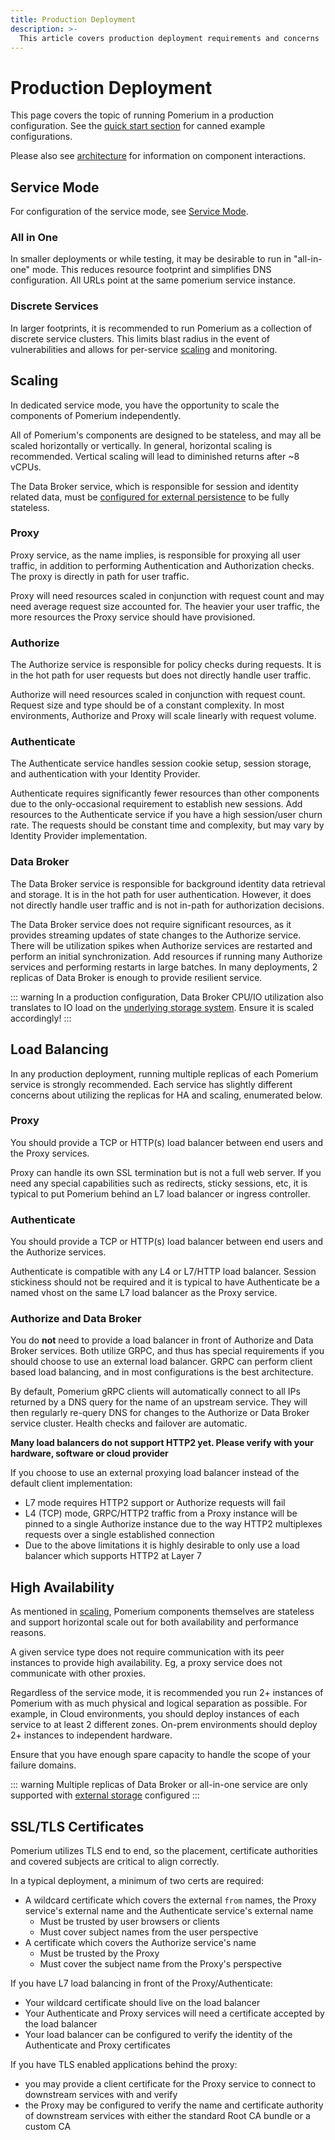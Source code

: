 ```yaml
---
title: Production Deployment
description: >-
  This article covers production deployment requirements and concerns
---
```


# Production Deployment

This page covers the topic of running Pomerium in a production configuration. See the [quick start section](../quick-start/) for canned example configurations.

Please also see [architecture](../#architecture) for information on component interactions.

## Service Mode

For configuration of the service mode, see [Service Mode](../../reference/readme.md#service-mode).

### All in One

In smaller deployments or while testing, it may be desirable to run in "all-in-one" mode. This reduces resource footprint and simplifies DNS configuration. All URLs point at the same pomerium service instance.

### Discrete Services

In larger footprints, it is recommended to run Pomerium as a collection of discrete service clusters. This limits blast radius in the event of vulnerabilities and allows for per-service [scaling](#scaling) and monitoring.

## Scaling

In dedicated service mode, you have the opportunity to scale the components of Pomerium independently.

All of Pomerium's components are designed to be stateless, and may all be scaled horizontally or vertically. In general, horizontal scaling is recommended.  Vertical scaling will lead to diminished returns after ~8 vCPUs.

The Data Broker service, which is responsible for session and identity related data, must be [configured for external persistence](/docs/topics/data-storage.md) to be fully stateless.

### Proxy

Proxy service, as the name implies, is responsible for proxying all user traffic, in addition to performing Authentication and Authorization checks. The proxy is directly in path for user traffic.

Proxy will need resources scaled in conjunction with request count and may need average request size accounted for. The heavier your user traffic, the more resources the Proxy service should have provisioned.

### Authorize

The Authorize service is responsible for policy checks during requests. It is in the hot path for user requests but does not directly handle user traffic.

Authorize will need resources scaled in conjunction with request count. Request size and type should be of a constant complexity.  In most environments, Authorize and Proxy will scale linearly with request volume.

### Authenticate

The Authenticate service handles session cookie setup, session storage, and authentication with your Identity Provider.

Authenticate requires significantly fewer resources than other components due to the only-occasional requirement to establish new sessions.  Add resources to the Authenticate service if you have a high session/user churn rate. The requests should be constant time and complexity, but may vary by Identity Provider implementation.

### Data Broker

The Data Broker service is responsible for background identity data retrieval and storage.  It is in the hot path for user authentication.  However, it does not directly handle user traffic and is not in-path for authorization decisions.

The Data Broker service does not require significant resources, as it provides streaming updates of state changes to the Authorize service.  There will be utilization spikes when Authorize services are restarted and perform an initial synchronization.  Add resources if running many Authorize services and performing restarts in large batches.  In many deployments, 2 replicas of Data Broker is enough to provide resilient service.

::: warning
In a production configuration, Data Broker CPU/IO utilization also translates to IO load on the [underlying storage system](/docs/topics/data-storage.md).  Ensure it is scaled accordingly!
:::

## Load Balancing

In any production deployment, running multiple replicas of each Pomerium service is strongly recommended. Each service has slightly different concerns about utilizing the replicas for HA and scaling, enumerated below.

### Proxy

You should provide a TCP or HTTP(s) load balancer between end users and the Proxy services.

Proxy can handle its own SSL termination but is not a full web server. If you need any special capabilities such as redirects, sticky sessions, etc, it is typical to put Pomerium behind an L7 load balancer or ingress controller.

### Authenticate

You should provide a TCP or HTTP(s) load balancer between end users and the Authorize services.

Authenticate is compatible with any L4 or L7/HTTP load balancer. Session stickiness should not be required and it is typical to have Authenticate be a named vhost on the same L7 load balancer as the Proxy service.

### Authorize and Data Broker

You do **not** need to provide a load balancer in front of Authorize and Data Broker services. Both utilize GRPC, and thus has special requirements if you should choose to use an external load balancer. GRPC can perform client based load balancing, and in most configurations is the best architecture.

By default, Pomerium gRPC clients will automatically connect to all IPs returned by a DNS query for the name of an upstream service. They will then regularly re-query DNS for changes to the Authorize or Data Broker service cluster. Health checks and failover are automatic.

**Many load balancers do not support HTTP2 yet. Please verify with your hardware, software or cloud provider**

If you choose to use an external proxying load balancer instead of the default client implementation:

- L7 mode requires HTTP2 support or Authorize requests will fail
- L4 (TCP) mode, GRPC/HTTP2 traffic from a Proxy instance will be pinned to a single Authorize instance due to the way HTTP2 multiplexes requests over a single established connection
- Due to the above limitations it is highly desirable to only use a load balancer which supports HTTP2 at Layer 7

## High Availability

As mentioned in [scaling](#scaling), Pomerium components themselves are stateless and support horizontal scale out for both availability and performance reasons.

A given service type does not require communication with its peer instances to provide high availability. Eg, a proxy service does not communicate with other proxies.

Regardless of the service mode, it is recommended you run 2+ instances of Pomerium with as much physical and logical separation as possible. For example, in Cloud environments, you should deploy instances of each service to at least 2 different zones. On-prem environments should deploy 2+ instances to independent hardware.

Ensure that you have enough spare capacity to handle the scope of your failure domains.

::: warning
Multiple replicas of Data Broker or all-in-one service are only supported with [external storage](/docs/topics/data-storage.md) configured
:::

## SSL/TLS Certificates

Pomerium utilizes TLS end to end, so the placement, certificate authorities and covered subjects are critical to align correctly.

In a typical deployment, a minimum of two certs are required:

- A wildcard certificate which covers the external `from` names, the Proxy service's external name and the Authenticate service's external name
  - Must be trusted by user browsers or clients
  - Must cover subject names from the user perspective
- A certificate which covers the Authorize service's name
  - Must be trusted by the Proxy
  - Must cover the subject name from the Proxy's perspective

If you have L7 load balancing in front of the Proxy/Authenticate:

- Your wildcard certificate should live on the load balancer
- Your Authenticate and Proxy services will need a certificate accepted by the load balancer
- Your load balancer can be configured to verify the identity of the Authenticate and Proxy certificates

If you have TLS enabled applications behind the proxy:

- you may provide a client certificate for the Proxy service to connect to downstream services with and verify
- the Proxy may be configured to verify the name and certificate authority of downstream services with either the standard Root CA bundle or a custom CA

